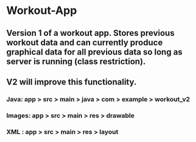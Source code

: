 # Workout-App
## Version 1 of a workout app. Stores previous workout data and can currently produce graphical data for all previous data so long as server is running (class restriction).
## V2 will improve this functionality.

### Java: app > src > main > java > com > example > workout_v2
### Images: app > src > main > res > drawable
### XML : app > src > main > res > layout
